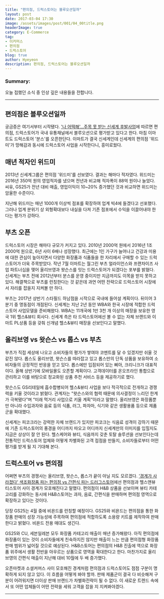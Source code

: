 ```yaml
---
title: "편의점, 드럭스토어는 블루오션일까"
layout: post
date: 2017-03-04 17:30
image: /assets/images/post/001/04_00title.png
headerImage: true
category: E-Commerce
tag:
- 이커머스
- 편의점
- 드럭스토어
blog: true
author: Hyeyeon
description: 편의점, 드럭스토어는 블루오션일까
---
```


### Summary:

오늘 접했던 소식 중 인상 깊은 내용들을 전합니다.

---

## 편의점은 블루오션일까

궁금증은 여기서부터 시작됐다. ['나 어떡해'…주목 못 받는 신세계 후발사업](http://www.sisaon.co.kr/news/articleView.html?idxno=52897)에 따르면 편의점, 드럭스토어가 국내 유통채널에서 블루오션으로 평가받고 있다고 한다. 마침 이마트도 드럭스토어 '분스'를 오픈한단다. 이마트가 결국 신세계인데 신세계의 편의점 '위드미'가 망해감과 동시에 드럭스토어 사업을 시작한다니, 흥미로웠다.

## 매년 적자인 위드미

2013년 신세계그룹은 편의점 '위드미'를 선보였다. 결과는 해마다 적자였다. 위드미는 2016년 350억 원의 영업적자를 냈으며 전년과 비교해 적자폭이 88억 원이나 늘었다. 씨유, GS25가 전년 대비 매출, 영업이익이 10~20% 증가했던 것과 비교하면 위드미는 암울한 수준이다.

지난해 위드미는 매년 1000개 이상씩 점포를 확장하여 업계 빅4에 들겠다고 선포했다. 그러나 업계 분위기 상 외형확대보다 내실을 다져 기존 점포에서 수익을 이끌어내야 한다는 평가가 강하다.

## 부츠 오픈

드럭스토어 시장은 해마다 규모가 커지고 있다. 2010년 2000억 원에서 2016년 1조 2000억 원으로, 6년 사이 6배나 성장했다. 최근에는 1인 가구가 늘어나고 건강과 미용에 대한 관심이 높아지면서 다양한 화장품과 식품들을 한 자리에서 구매할 수 있는 드럭스토어가 더욱 주목받았다. 작년 7월 이마트는 월그린 부츠 얼라이언스와 프랜차이즈 사업 파트너십을 맺어 올리브영과 왓슨스를 잇는 드럭스토어가 되겠다는 포부를 밝혔다. 신세계는 부츠 전에 2012년부터 분스를 운영 중이지만 지금까지도 이목을 받지 못하고 있다. 해결책으로 부츠를 런칭한다는 것 같은데 과연 어떤 전략으로 드럭스토어 시장에서 자리를 잡을지 지켜볼 만 하다.

부츠는 2017년 상반기 스타필드 하남점을 시작으로 국내에 들어설 계획이다. 뒤이어 3분기 중 명동점이 개점된다. 신세계는 지난 2년 동안 WBA와 한국 시장에 적합한 드럭스토어 사업모델을 준비해왔다. WBA는 11개국에 1만 3천 개 이상의 매장을 보유한 영국 1위 헬스&뷰티 회사다. 신세계 측은 타 드럭스토어에선 볼 수 없는 자체 브랜드와 이마트 PL상품 등을 갖춰 신개념 헬스&뷰티 매장을 선보인다고 말했다.

## 올리브영 vs 왓슨스 vs 롭스 vs 부츠

부츠가 직접 세상에 나오고 소비자들의 평가가 쌓여야 코멘트를 달 수 있겠지만 쉬울 것 같진 않다. 롭스도 올리브영, 왓슨스를 따라잡고 있고 롭스만의 단독 상품을 보유하여 소비자들의 긍정적인 반응을 얻고 있다. 롭스에만 입점되어 있는 삐아, 크리니크가 대표적이다. 올해 상반기에 모바일몰도 오픈할 계획이다. 고객데이터를 온오프라인 통합으로 관리하고 이를 바탕으로 정교화된 상품 추천 서비스 등을 제공하기로 했다.

왓슨스도 GS리테일에 흡수합병되어 헬스&뷰티 사업을 보다 적극적으로 전개하고 경쟁력을 키울 것이라고 밝혔다. 관계자는 "왓슨스와의 협력 때문에 의사결정이 느리던 한계가 극복됐다”며 “미래 먹거리 사업으로 키울 계획”이라고 말했다. 올리브영은 화장품뿐만 아니라 수입과자와 음료 등의 식품, 러그, 파자마, 식기와 같은 생활용품 등으로 제품군을 확대했다.

신세계는 피코크라는 강력한 자체 브랜드가 있지만 피코크는 식음료 성격이 강하기 때문에 기존 드럭스토어의 풍경을 어디까지 따오고 어디까지 신세계만의 이미지를 입힐지도 지금은 상상이 잘 안 된다. 헬스케어와 뷰티, 식음까지 갖춘 토탈 솔루션을 선보인다는데 전통적인 드럭스토어 업체와 어떻게 차별화된 고객 접점을 만들지, 소비자들로부터 어떤 평가를 받게 될 지 기대해 본다.

## 드럭스토어 vs 편의점

어쩌면 부츠의 경쟁사는 올리브영, 왓슨스, 롭스가 끝이 아닐 지도 모르겠다. ['경계가 사라졌다' 색조화장품 파는 편의점 vs 간편식 파는 드러그스토어](http://view.asiae.co.kr/news/view.htm?idxno=2017030310505733070)에선 편의점과 헬스앤뷰티스토어 사이 경계가 모호해진다고 말했다. 편의점이 H&B 상품을 선보이며 뷰티 카테고리를 강화하는 동시에 H&B스토어는 과자, 음료, 간편식을 판매하며 편의점 영역으로 확장하고 있다는 것이다.

당장 GS25는 4월 중에 비욘드를 런칭할 예정이다. GS25와 비욘드는 편의점을 통한 화장품 판매의 성장 가능성에 주목하여 편의점에 적합하도록 소용량 키트를 제작하여 판매한다고 밝혔다. 비욘드 전용 매대도 생긴다.

GS25와 CU, 세븐일레븐 모두 화장품 카테고리 매출이 매년 증가해왔다. 아직 편의점에 화장품이 있는 것이 소비자들에게 친숙하지진 않지만 매출이 느는 만큼 편의점형 화장품 판매 범위가 넓어질 것으로 예상된다. H&B스토어는 편의점의 H&B 진출에 역으로 화장품 위주에서 생활 전반을 아우르는 상품으로 영역을 확대한다고 한다. 마찬가지로 올리브영의 간편식 매출이 지난해 대비 10월에 두 배 증가했다.

오픈마켓과 소셜커머스 사이 모호해진 경계처럼 편의점과 드럭스토어도 점점 구분이 명확하게 되지 않고 있다. 이 흐름을 어떻게 봐야 할까. 판매 제품군이 결국 다 비슷해져 구분이 어려워지면 더이상 판매 브랜드가 차별화전략이 될 수 없다. 이 새로운 트렌드 속에서 또 어떤 업체들이 어떤 전략을 세워 고객을 잡을 지 지켜봐야겠다.

---
